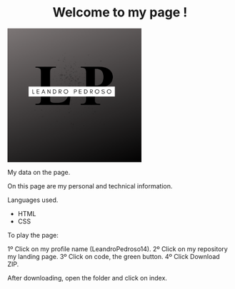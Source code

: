 <h1 align ="center"> Welcome to my page ! </h1>

<img align ="center" src="./images/Logotipo.png" width="300" height="300" />

My data on the page.

On this page are my personal and technical information.

Languages used.

- HTML
- CSS

To play the page:

1º Click on my profile name (LeandroPedroso14).
2º Click on my repository my landing page.
3º Click on code, the green button.
4º Click Download ZIP.

After downloading, open the folder and click on index.
